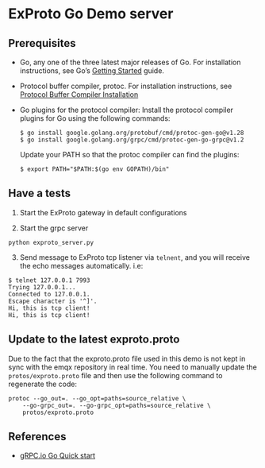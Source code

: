 # ExProto Go Demo server

## Prerequisites

- Go, any one of the three latest major releases of Go.
  For installation instructions, see Go’s [Getting Started](https://go.dev/doc/install) guide.

- Protocol buffer compiler, protoc.
  For installation instructions, see [Protocol Buffer Compiler Installation](https://grpc.io/docs/protoc-installation/)

- Go plugins for the protocol compiler:
  Install the protocol compiler plugins for Go using the following commands:
  ```
  $ go install google.golang.org/protobuf/cmd/protoc-gen-go@v1.28
  $ go install google.golang.org/grpc/cmd/protoc-gen-go-grpc@v1.2
  ```
  Update your PATH so that the protoc compiler can find the plugins:
  ```
  $ export PATH="$PATH:$(go env GOPATH)/bin"
  ```

## Have a tests

1. Start the ExProto gateway in default configurations

2. Start the grpc server

```
python exproto_server.py
```

3. Send message to ExProto tcp listener via `telnent`,
   and you will receive the echo messages automatically. i.e:

```
$ telnet 127.0.0.1 7993
Trying 127.0.0.1...
Connected to 127.0.0.1.
Escape character is '^]'.
Hi, this is tcp client!
Hi, this is tcp client!
```

## Update to the latest exproto.proto

Due to the fact that the exproto.proto file used in this demo is not kept in sync with the emqx repository
in real time.
You need to manually update the `protos/exproto.proto` file and then use the following command to regenerate the code:

```
protoc --go_out=. --go_opt=paths=source_relative \
    --go-grpc_out=. --go-grpc_opt=paths=source_relative \
    protos/exproto.proto
```

## References

- [gRPC.io Go Quick start](https://grpc.io/docs/languages/go/quickstart/)
